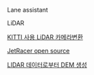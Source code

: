 Lane assistant


LiDAR

[KITTI 사용 LiDAR 카메라변환](https://darkpgmr.tistory.com/190)


[JetRacer open source](https://github.com/NVIDIA-AI-IOT/jetracer)


[LIDAR 데이터로부터 DEM 생성](https://docs.qgis.org/3.34/ko/docs/training_manual/forestry/basic_lidar.html)


